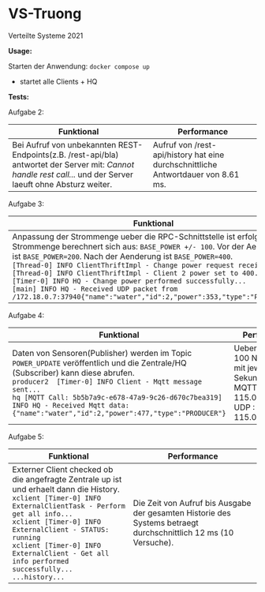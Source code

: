 # VS-Truong
Verteilte Systeme 2021

**Usage:**

Starten der Anwendung: `docker compose up`
- startet alle Clients + HQ

**Tests:**

Aufgabe 2:

Funktional   | Performance  |
------------ | ------------ |
Bei Aufruf von unbekannten REST-Endpoints(z.B. /rest-api/bla) antwortet der Server mit: *Cannot handle rest call...* und der Server laeuft ohne Absturz weiter. |Aufruf von /rest-api/history hat eine durchschnittliche Antwortdauer von 8.61 ms.


Aufgabe 3:

Funktional   | Performance  |
------------ | ------------ |
Anpassung der Strommenge ueber die RPC-Schnittstelle ist erfolgreich. Die Strommenge berechnert sich aus: `BASE_POWER +/- 100`. Vor der Aenderung ist `BASE_POWER=200`. Nach der Aenderung ist `BASE_POWER=400`.<br />`[Thread-0] INFO ClientThriftImpl - Change power request received...`<br />`[Thread-0] INFO ClientThriftImpl - Client 2 power set to 400...`<br />`[Timer-0] INFO HQ - Change power performed successfully...`<br />`[main] INFO HQ - Received UDP packet from /172.18.0.7:37940{"name":"water","id":2,"power":353,"type":"PRODUCER"}` | Das gesamte System lief erfolgreich ohne Fehler ueber 5 min.


Aufgabe 4:

Funktional   | Performance  |
------------ | ------------ |
Daten von Sensoren(Publisher) werden im Topic `POWER_UPDATE`  veröffentlich und die Zentrale/HQ (Subscriber) kann diese abrufen. <br />`producer2  [Timer-0] INFO Client - Mqtt message sent...` <br /> `hq [MQTT Call: 5b5b7a9c-e678-47a9-9c26-d670c7bea319] INFO HQ - Received Mqtt data: {"name":"water","id":2,"power":477,"type":"PRODUCER"}` |  Uebertagung von 100 Nachrichten mit jeweils 1 Sekunde delay <br /> MQTT : 115.040047685s <br /> UDP : 115.01238619s

Aufgabe 5:

Funktional   | Performance  |
------------ | ------------ |
Externer Client checked ob die angefragte Zentrale up ist und erhaelt dann die History. <br /> `xclient [Timer-0] INFO ExternalClientTask - Perform get all info...` <br /> `xclient [Timer-0] INFO ExternalClient - STATUS: running`<br /> `xclient [Timer-0] INFO ExternalClient - Get all info performed successfully...` <br /> `...history...` | Die Zeit von Aufruf bis Ausgabe der gesamten Historie des Systems betraegt durchschnittlich 12 ms (10 Versuche).
